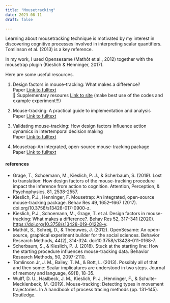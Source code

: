 ```yaml
---
title: "Mousetracking"
date: 2023-08-11
draft: false

---
```




Learning about mousetracking technique is motivated by my interest in discovering cognitive processes involved in interpreting scalar quantifiers. Tomlinson et al. (2013) is a key reference. 

In my work, I used Opensesame (Mathôt et al., 2012) together with the mousetrap plugin (Kieslich & Henninger, 2017). 

Here are some useful resources. 
1. Design factors in mouse-tracking: What makes a difference?   
Paper [Link to fulltext](https://link.springer.com/article/10.3758/s13428-019-01228-y#citeas)    
:electric_plug: Supplementary resoures [Link to site](https://osf.io/xdp7a/) (make best use of the codes and example experiment!!!)  

1. Mouse-tracking: A practical guide to implementation and analysis    
Paper [Link to fulltext](https://www.dirkwulff.org/pdf/WulffEtAl2018MTTypes.pdf)    


3. Validating mouse-tracking: How design factors influence action
dynamics in intertemporal decision making   
Paper [Link to fulltext](https://link.springer.com/article/10.3758/s13428-018-1179-4)  


4. Mousetrap-An integrated, open-source mouse-tracking package   
Paper [Link to fulltext](https://link.springer.com/article/10.3758/s13428-017-0900-z)






#### references ####
- Grage, T., Schoemann, M., Kieslich, P. J., & Scherbaum, S. (2019). Lost to translation: How design factors of the mouse-tracking procedure impact the inference from action to cognition. Attention, Perception, & Psychophysics, 81, 2538-2557.   
- Kieslich, P.J., Henninger, F. Mousetrap: An integrated, open-source mouse-tracking package. Behav Res 49, 1652–1667 (2017). doi.org/10.3758/s13428-017-0900-z.   
- Kieslich, P.J., Schoemann, M., Grage, T. et al. Design factors in mouse-tracking: What makes a difference?. Behav Res 52, 317–341 (2020). https://doi.org/10.3758/s13428-019-01228-y.   
- Mathôt, S., Schreij, D., & Theeuwes, J. (2012). OpenSesame: An open-source, graphical experiment builder for the social sciences. Behavior Research Methods, 44(2), 314-324. doi:10.3758/s13428-011-0168-7.    
- Scherbaum, S., & Kieslich, P. J. (2018). Stuck at the starting line: How the starting procedure influences mouse-tracking data. Behavior Research Methods, 50, 2097-2110.  
- Tomlinson Jr, J. M., Bailey, T. M., & Bott, L. (2013). Possibly all of that and then some: Scalar implicatures are understood in two steps. Journal of memory and language, 69(1), 18-35.     
- Wulff, D. U., Haslbeck, J. M., Kieslich, P. J., Henninger, F., & Schulte-Mecklenbeck, M. (2019). Mouse-tracking: Detecting types in movement trajectories. In A handbook of process tracing methods (pp. 131-145). Routledge.

